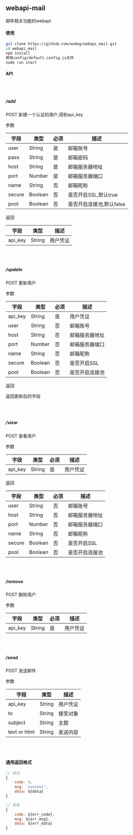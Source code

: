 ## webapi-mail

邮件相关功能的webapi

#### 使用 

```bash
git clone https://github.com/wodog/webapi_mail.git
cd webapi_mail
npm install
修改config/default.config.js文件
node run start
```

#### API

<br>
<br>

##### /add  
POST  新建一个认证的用户,得到api_key

参数

字段 | 类型 | 必须| 描述
--- | ---- | ----| ----
user | String | 是 | 邮箱账号
pass | String | 是 | 邮箱密码
host | String | 是 | 邮箱服务器地址
port | Number | 是 | 邮箱服务器端口
name | String | 否 | 邮箱昵称
secure | Boolean | 否 | 是否开启SSL,默认true
pool | Boolean | 否 | 是否开启连接池,默认false

返回

字段 | 类型 | 描述 
---- | --- | ----
api_key | String | 用户凭证

<br>
<br>


##### /update  
POST  更新用户

参数

字段 | 类型 | 必须 | 描述
--- | --- | --- | ---
api_key | String | 是 | 用户凭证
user | String | 否 | 邮箱账号
host | String | 否 | 邮箱服务器地址
port | Number | 否 | 邮箱服务器端口
name | String | 否 | 邮箱昵称
secure | Boolean | 否 | 是否开启SSL
pool | Boolean | 否 | 是否开启连接池

返回

返回更新后的字段

<br>
<br>

##### /view  
POST  查看用户

参数

字段 | 类型 | 必须 | 描述
--- | ---- | --- | ---
api_key | String | 是 | 用户凭证

返回

字段 | 类型 | 必须 | 描述
--- | ---- | --- | ---
user | String | 否 | 邮箱账号
host | String | 否 | 邮箱服务器地址
port | Number | 否 | 邮箱服务器端口
name | String | 否 | 邮箱昵称
secure | Boolean | 否 | 是否开启SSL
pool | Boolean | 否 | 是否开启连接池


<br>
<br>

##### /remove 
POST 删除用户

参数

字段 | 类型 | 必须 | 描述
--- | ---- | --- | ---
api_key | String | 是 | 用户凭证

<br>
<br>

##### /send  
POST  发送邮件 

参数

字段 | 类型 | 描述
--- | ---- | ----
api_key | String | 用户凭证
to | String | 接受对象
subject | String | 主题
text or html | String | 发送内容

<br>
<br>

#### 通用返回格式

```js
// 成功
{
	code: 0,
	msg: 'success',
	data: ${data}
}

// 失败
{
	code: ${err_code},
	msg: ${err_msg},
	data: ${err_data}
}
```